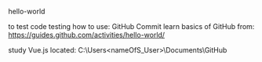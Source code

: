 hello-world

to test code
testing how to use: GitHub Commit
learn basics of GitHub from: https://guides.github.com/activities/hello-world/

study Vue.js
located: C:\Users\<nameOfS_User>\Documents\GitHub
